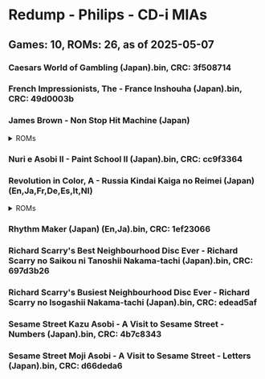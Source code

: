 # Redump - Philips - CD-i MIAs
## Games: 10, ROMs: 26, as of 2025-05-07

### Caesars World of Gambling (Japan).bin, CRC: 3f508714
### French Impressionists, The - France Inshouha (Japan).bin, CRC: 49d0003b
### James Brown - Non Stop Hit Machine (Japan)
<details>
<summary>ROMs</summary>

- James Brown - Non Stop Hit Machine (Japan) (Track 01).bin, CRC: 696d103e
- James Brown - Non Stop Hit Machine (Japan) (Track 02).bin, CRC: 8c043f76
- James Brown - Non Stop Hit Machine (Japan) (Track 03).bin, CRC: dcfca233
- James Brown - Non Stop Hit Machine (Japan) (Track 04).bin, CRC: 30049a6f
- James Brown - Non Stop Hit Machine (Japan) (Track 05).bin, CRC: a66643fb
- James Brown - Non Stop Hit Machine (Japan) (Track 06).bin, CRC: 3a3bc073
- James Brown - Non Stop Hit Machine (Japan) (Track 07).bin, CRC: d2bd6ed2
- James Brown - Non Stop Hit Machine (Japan) (Track 08).bin, CRC: 86c049a5
- James Brown - Non Stop Hit Machine (Japan) (Track 09).bin, CRC: d12910d0
- James Brown - Non Stop Hit Machine (Japan) (Track 10).bin, CRC: 3219b3d4
- James Brown - Non Stop Hit Machine (Japan) (Track 11).bin, CRC: fa6270e4
- James Brown - Non Stop Hit Machine (Japan) (Track 12).bin, CRC: 26b87b05
- James Brown - Non Stop Hit Machine (Japan) (Track 13).bin, CRC: 60abd5e9
</details>

### Nuri e Asobi II - Paint School II (Japan).bin, CRC: cc9f3364
### Revolution in Color, A - Russia Kindai Kaiga no Reimei (Japan) (En,Ja,Fr,De,Es,It,Nl)
<details>
<summary>ROMs</summary>

- Revolution in Color, A - Russia Kindai Kaiga no Reimei (Japan) (En,Ja,Fr,De,Es,It,Nl) (Track 1).bin, CRC: e49f9895
- Revolution in Color, A - Russia Kindai Kaiga no Reimei (Japan) (En,Ja,Fr,De,Es,It,Nl) (Track 2).bin, CRC: 04b2c913
- Revolution in Color, A - Russia Kindai Kaiga no Reimei (Japan) (En,Ja,Fr,De,Es,It,Nl) (Track 4).bin, CRC: 48f8b6bc
- Revolution in Color, A - Russia Kindai Kaiga no Reimei (Japan) (En,Ja,Fr,De,Es,It,Nl) (Track 5).bin, CRC: 17c5359d
- Revolution in Color, A - Russia Kindai Kaiga no Reimei (Japan) (En,Ja,Fr,De,Es,It,Nl) (Track 6).bin, CRC: 84c1175c
</details>

### Rhythm Maker (Japan) (En,Ja).bin, CRC: 1ef23066
### Richard Scarry's Best Neighbourhood Disc Ever - Richard Scarry no Saikou ni Tanoshii Nakama-tachi (Japan).bin, CRC: 697d3b26
### Richard Scarry's Busiest Neighbourhood Disc Ever - Richard Scarry no Isogashii Nakama-tachi (Japan).bin, CRC: edead5af
### Sesame Street Kazu Asobi - A Visit to Sesame Street - Numbers (Japan).bin, CRC: 4b7c8343
### Sesame Street Moji Asobi - A Visit to Sesame Street - Letters (Japan).bin, CRC: d66deda6
